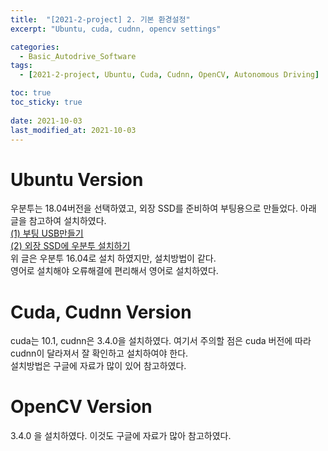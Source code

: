 ```yaml
---
title:  "[2021-2-project] 2. 기본 환경설정"
excerpt: "Ubuntu, cuda, cudnn, opencv settings"

categories:
  - Basic_Autodrive_Software
tags:
  - [2021-2-project, Ubuntu, Cuda, Cudnn, OpenCV, Autonomous Driving]

toc: true
toc_sticky: true
 
date: 2021-10-03
last_modified_at: 2021-10-03
---
```


# Ubuntu Version  
우분투는 18.04버전을 선택하였고, 외장 SSD를 준비하여 부팅용으로 만들었다. 아래 글을 참고하여 설치하였다.  
[(1) 부팅 USB만들기](https://developer-thislee.tistory.com/6?category=818795)  
[(2) 외장 SSD에 우분투 설치하기](https://developer-thislee.tistory.com/12?category=818795)  
위 글은 우분투 16.04로 설치 하였지만, 설치방법이 같다.  
영어로 설치해야 오류해결에 편리해서 영어로 설치하였다.  

# Cuda, Cudnn Version  
cuda는 10.1, cudnn은 3.4.0을 설치하였다. 여기서 주의할 점은 cuda 버전에 따라 cudnn이 달라져서 잘 확인하고 설치하여야 한다.  
설치방법은 구글에 자료가 많이 있어 참고하였다.  

# OpenCV Version  
3.4.0 을 설치하였다. 이것도 구글에 자료가 많아 참고하였다.